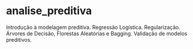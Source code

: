 # analise_preditiva
Introdução à modelagem preditiva. Regressão Logística. Regularização. Árvores de Decisão, Florestas Aleatórias e Bagging. Validação de modelos preditivos.
